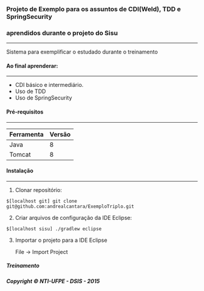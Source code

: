 ### Projeto de Exemplo para os assuntos de CDI(Weld), TDD e SpringSecurity 
### aprendidos durante o projeto do Sisu
----
Sistema para exemplificar o estudado durante o treinamento

#### Ao final aprenderar:
----
* CDI básico e intermediário.
* Uso de TDD
* Uso de SpringSecurity


#### Pré-requisitos
----
|  Ferramenta  |  Versão  |
| -----------  | -------- |
|     Java     |    8     |
|    Tomcat    |    8     |

#### Instalação
----
1. Clonar repositório:
```
$[localhost git] git clone git@github.com:andrealcantara/ExemploTriplo.git
```
2. Criar arquivos de configuração da IDE Eclipse:
```
$[localhost sisu] ./gradlew eclipse
```
3. Importar o projeto para a IDE Eclipse

   File -> Import Project

##### Treinamento
##### Copyright © NTI-UFPE - DSIS - 2015
